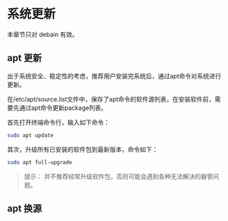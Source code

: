 # 系统更新

本章节只对 debain 有效。


## apt 更新

出于系统安全、稳定性的考虑，推荐用户安装完系统后，通过apt命令对系统进行更新。

在/etc/apt/source.list文件中，保存了apt命令的软件源列表，在安装软件前，需要先通过apt命令更新package列表。

首先打开终端命令行，输入如下命令：

```bash
sudo apt update
```

其次，升级所有已安装的软件包到最新版本，命令如下：

```bash
sudo apt full-upgrade
```
> 提示： 并不推荐经常升级软件包，否则可能会遇到各种无法解决的器管问题。

## apt 换源










